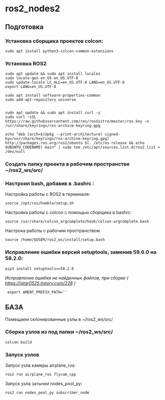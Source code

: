 # ros2_nodes2

## Подготовка
### Установка сборщика проектов colcon:

    sudo apt install python3-colcon-common-extensions 
    
### Установка ROS2

    sudo apt update && sudo apt install locales
    sudo locale-gen en_US en_US.UTF-8
    sudo update-locale LC_ALL=en_US.UTF-8 LANG=en_US.UTF-8
    export LANG=en_US.UTF-8

    sudo apt install software-properties-common
    sudo add-apt-repository universe


    sudo apt update && sudo apt install curl -y
    sudo curl -sSL https://raw.githubusercontent.com/ros/rosdistro/master/ros.key -o /usr/share/keyrings/ros-archive-keyring.gpg

    echo "deb [arch=$(dpkg --print-architecture) signed-by=/usr/share/keyrings/ros-archive-keyring.gpg] http://packages.ros.org/ros2/ubuntu $(. /etc/os-release && echo $UBUNTU_CODENAME) main" | sudo tee /etc/apt/sources.list.d/ros2.list > /dev/null


### Создать папку проекта в рабочем пространстве ~/ros2_ws/src/

### Настроил bash, добавив в .bashrc :

Настройка работы с ROS2 в терминале:

    source /opt/ros/humble/setup.sh

Настройка работы с colcon с помощью сборщика в bashrc:

    source /usr/share/colcon_argcomplete/hook/colcon-argcomplete.bash
 
Настрока работы с рабочим пространством

    source /home/$USER/ros2_ws/install/setup.bash


### Исправление ошибки версий setuptools, заменив 59.6.0 на 58.2.0:
    pip3 install setuptools==58.2.0


*Исправление ошибки не найденных файлов, при сборке ( https://jstar0525.tistory.com/228 )*

     export AMENT_PREFIX_PATH=''

## БАЗА

Помещаем склонированные узлы в ~/ros2_ws/src/ 

### Сборка узлов из под папки ~/ros2_ws/src/

	colcon build	

### Запуск узлов

Запуск узла камеры airplane_ros:

	ros2 run airplane_ros flycam_cpp 

Запуск узла затычки nodes_pool_py:

	ros2 run nodes_pool_py subscriber_node
